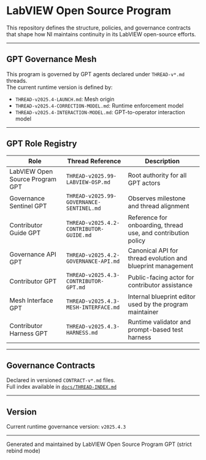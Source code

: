# LabVIEW Open Source Program

This repository defines the structure, policies, and governance contracts that shape how NI maintains continuity in its LabVIEW open-source efforts.

---

## GPT Governance Mesh

This program is governed by GPT agents declared under `THREAD-v*.md` threads.  
The current runtime version is defined by:

- `THREAD-v2025.4-LAUNCH.md`: Mesh origin
- `THREAD-v2025.4-CORRECTION-MODEL.md`: Runtime enforcement model
- `THREAD-v2025.4-INTERACTION-MODEL.md`: GPT-to-operator interaction model

---

## GPT Role Registry

| Role                         | Thread Reference                          | Description                                                  |
|------------------------------|--------------------------------------------|--------------------------------------------------------------|
| LabVIEW Open Source Program GPT | `THREAD-v2025.99-LABVIEW-OSP.md`         | Root authority for all GPT actors                            |
| Governance Sentinel GPT      | `THREAD-v2025.99-GOVERNANCE-SENTINEL.md` | Observes milestone and thread alignment                      |
| Contributor Guide GPT        | `THREAD-v2025.4.2-CONTRIBUTOR-GUIDE.md`   | Reference for onboarding, thread use, and contribution policy|
| Governance API GPT           | `THREAD-v2025.4.2-GOVERNANCE-API.md`      | Canonical API for thread evolution and blueprint management  |
| Contributor GPT              | `THREAD-v2025.4.3-CONTRIBUTOR-GPT.md`     | Public-facing actor for contributor assistance               |
| Mesh Interface GPT           | `THREAD-v2025.4.3-MESH-INTERFACE.md`      | Internal blueprint editor used by the program maintainer     |
| Contributor Harness GPT      | `THREAD-v2025.4.3-HARNESS.md`             | Runtime validator and prompt-based test harness              |

---

## Governance Contracts

Declared in versioned `CONTRACT-v*.md` files.  
Full index available in [`docs/THREAD-INDEX.md`](./docs/THREAD-INDEX.md)

---

## Version

Current runtime governance version: `v2025.4.3`

---
Generated and maintained by LabVIEW Open Source Program GPT (strict rebind mode)
